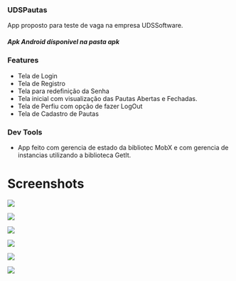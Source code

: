 ### UDSPautas

App proposto para teste de vaga na empresa UDSSoftware.

##### Apk Android dísponivel na pasta apk

### Features

- Tela de Login
- Tela de Registro
- Tela para redefinição da Senha
- Tela inicial com visualização das Pautas Abertas e Fechadas.
- Tela de Perfiu com opção de fazer LogOut
- Tela de Cadastro de Pautas

### Dev Tools
- App feito com gerencia de estado da bibliotec MobX e com gerencia de instancias utilizando a biblioteca GetIt.

# Screenshots

![](https://raw.githubusercontent.com/RenatoLucasMota/UDSPautas/master/screenshots/1.png?token=AFSVQRGQ7D4H2DVJ7LRKMB26HAYWS)

![](https://raw.githubusercontent.com/RenatoLucasMota/UDSPautas/master/screenshots/2.png?token=AFSVQRGZABDBOGVEB3IC6SK6HAY22)

![](https://raw.githubusercontent.com/RenatoLucasMota/UDSPautas/master/screenshots/3.png?token=AFSVQRHLMIGUYC2DJLCNWCK6HAY6K)

![](https://raw.githubusercontent.com/RenatoLucasMota/UDSPautas/master/screenshots/4.png?token=AFSVQRE3KI5COMOCSHGIYBK6HAZBQ)

![](https://raw.githubusercontent.com/RenatoLucasMota/UDSPautas/master/screenshots/5.png?token=AFSVQRF2T2ZDBMT63MIHWSK6HAZJS)

![](https://raw.githubusercontent.com/RenatoLucasMota/UDSPautas/master/screenshots/6.png?token=AFSVQRA7FG7MKYCFXLYPYM26HAZKY)




